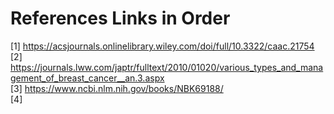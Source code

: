 # References Links in Order
[1] https://acsjournals.onlinelibrary.wiley.com/doi/full/10.3322/caac.21754 \
[2] https://journals.lww.com/japtr/fulltext/2010/01020/various_types_and_management_of_breast_cancer__an.3.aspx \
[3] https://www.ncbi.nlm.nih.gov/books/NBK69188/ \
[4]
